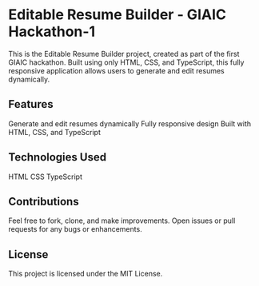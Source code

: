 # Editable Resume Builder - GIAIC Hackathon-1
This is the Editable Resume Builder project, created as part of the first GIAIC hackathon. Built using only HTML, CSS, and TypeScript, this fully responsive application allows users to generate and edit resumes dynamically.

## Features
Generate and edit resumes dynamically
Fully responsive design
Built with HTML, CSS, and TypeScript

## Technologies Used
HTML
CSS
TypeScript

## Contributions
Feel free to fork, clone, and make improvements. Open issues or pull requests for any bugs or enhancements.

## License
This project is licensed under the MIT License.
